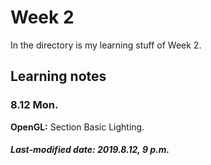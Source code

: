 # Week 2

In the directory is my learning stuff of Week 2.

## Learning notes

### 8.12 Mon.

**OpenGL:** Section Basic Lighting.

##### Last-modified date: 2019.8.12, 9 p.m.

